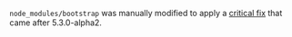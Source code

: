 `node_modules/bootstrap` was manually modified to apply a [critical fix](https://github.com/twbs/bootstrap/commit/f77117141dfe34d8fe984eabddf660e29cb96a57) that came after 5.3.0-alpha2.
